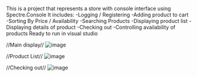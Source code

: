 This is a project that represents a store with console interface using Spectre.Console
It includes:
-Logging / Registering
-Adding product to cart
-Sorting By Price / Availability
-Searching Products
-Displaying product list
-Displaying details of product
-Checking out
-Controlling availability of products
Ready to run in visual studio

//Main display//
![image](https://github.com/user-attachments/assets/b11519c0-2f35-450c-bec6-d2ac0bd0232b)

//Product List//
![image](https://github.com/user-attachments/assets/50c325cf-92d1-404c-a644-3250078be10f)

//Checking out//
![image](https://github.com/user-attachments/assets/2a790985-4392-4e7e-8140-994fea390e03)
